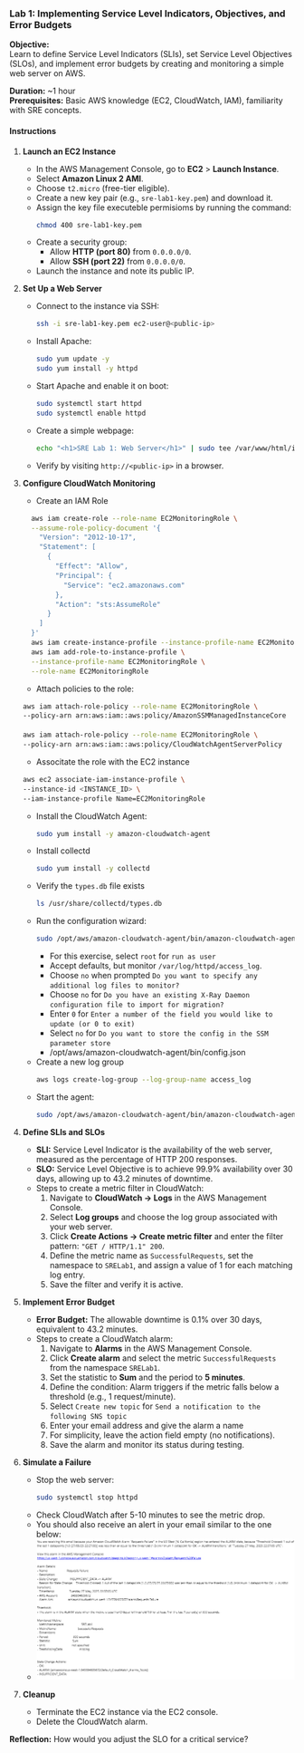 ### Lab 1: Implementing Service Level Indicators, Objectives, and Error Budgets

**Objective:**  
Learn to define Service Level Indicators (SLIs), set Service Level Objectives (SLOs), and implement error budgets by creating and monitoring a simple web server on AWS.

**Duration:** ~1 hour  
**Prerequisites:** Basic AWS knowledge (EC2, CloudWatch, IAM), familiarity with SRE concepts.

#### Instructions

1. **Launch an EC2 Instance**
   - In the AWS Management Console, go to **EC2** > **Launch Instance**.
   - Select **Amazon Linux 2 AMI**.
   - Choose `t2.micro` (free-tier eligible).
   - Create a new key pair (e.g., `sre-lab1-key.pem`) and download it.
   - Assign the key file executeble permisioms by running the command:
     ```bash
     chmod 400 sre-lab1-key.pem
     ```
   - Create a security group:
     - Allow **HTTP (port 80)** from `0.0.0.0/0`.
     - Allow **SSH (port 22)** from `0.0.0.0/0`.
   - Launch the instance and note its public IP.

2. **Set Up a Web Server**
   - Connect to the instance via SSH:
     ```bash
     ssh -i sre-lab1-key.pem ec2-user@<public-ip>
     ```
   - Install Apache:
     ```bash
     sudo yum update -y
     sudo yum install -y httpd
     ```
   - Start Apache and enable it on boot:
     ```bash
     sudo systemctl start httpd
     sudo systemctl enable httpd
     ```
   - Create a simple webpage:
     ```bash
     echo "<h1>SRE Lab 1: Web Server</h1>" | sudo tee /var/www/html/index.html
     ```
   - Verify by visiting `http://<public-ip>` in a browser.

3. **Configure CloudWatch Monitoring**
   - Create an IAM Role
    ```bash
      aws iam create-role --role-name EC2MonitoringRole \
      --assume-role-policy-document '{
        "Version": "2012-10-17",
        "Statement": [
          {
            "Effect": "Allow",
            "Principal": {
              "Service": "ec2.amazonaws.com"
            },
            "Action": "sts:AssumeRole"
          }
        ]
      }'
      aws iam create-instance-profile --instance-profile-name EC2MonitoringRole
      aws iam add-role-to-instance-profile \
      --instance-profile-name EC2MonitoringRole \
      --role-name EC2MonitoringRole
    ```
   - Attach policies to the role:
   ```bash
   aws iam attach-role-policy --role-name EC2MonitoringRole \
   --policy-arn arn:aws:iam::aws:policy/AmazonSSMManagedInstanceCore

   aws iam attach-role-policy --role-name EC2MonitoringRole \
   --policy-arn arn:aws:iam::aws:policy/CloudWatchAgentServerPolicy
   ```
   - Associtate the role with the EC2 instance
   ```bash
   aws ec2 associate-iam-instance-profile \
   --instance-id <INSTANCE_ID> \
   --iam-instance-profile Name=EC2MonitoringRole
   ```
   - Install the CloudWatch Agent:
     ```bash
     sudo yum install -y amazon-cloudwatch-agent
     ```
   - Install collectd
     ```bash
     sudo yum install -y collectd
     ```
   - Verify the `types.db` file exists
     ```bash
     ls /usr/share/collectd/types.db
     ```
   - Run the configuration wizard:
     ```bash
     sudo /opt/aws/amazon-cloudwatch-agent/bin/amazon-cloudwatch-agent-config-wizard
     ```
     - For this exercise, select `root` for `run as user`
     - Accept defaults, but monitor `/var/log/httpd/access_log`.
     - Choose `no` when prompted `Do you want to specify any additional log files to monitor?`
     - Choose `no` for `Do you have an existing X-Ray Daemon configuration file to import for migration?`
     - Enter `0` for `Enter a number of the field you would like to update (or 0 to exit)`
     - Select `no` for `Do you want to store the config in the SSM parameter store`
     - /opt/aws/amazon-cloudwatch-agent/bin/config.json
   - Create a new log group
     ```bash
     aws logs create-log-group --log-group-name access_log
     ```
   - Start the agent:
     ```bash
     sudo /opt/aws/amazon-cloudwatch-agent/bin/amazon-cloudwatch-agent-ctl -a fetch-config -m ec2 -c file:/opt/aws/amazon-cloudwatch-agent/bin/config.json -s
     ```

4. **Define SLIs and SLOs**
   - **SLI:** Service Level Indicator is the availability of the web server, measured as the percentage of HTTP 200 responses.
   - **SLO:** Service Level Objective is to achieve 99.9% availability over 30 days, allowing up to 43.2 minutes of downtime.
   - Steps to create a metric filter in CloudWatch:
     1. Navigate to **CloudWatch -> Logs** in the AWS Management Console.
     2. Select **Log groups** and choose the log group associated with your web server.
     3. Click **Create Actions -> Create metric filter** and enter the filter pattern: `"GET / HTTP/1.1" 200`.
     4. Define the metric name as `SuccessfulRequests`, set the namespace to `SRELab1`, and assign a value of 1 for each matching log entry.
     5. Save the filter and verify it is active.

5. **Implement Error Budget**
   - **Error Budget:** The allowable downtime is 0.1% over 30 days, equivalent to 43.2 minutes.
   - Steps to create a CloudWatch alarm:
     1. Navigate to **Alarms** in the AWS Management Console.
     2. Click **Create alarm** and select the metric `SuccessfulRequests` from the namespace `SRELab1`.
     3. Set the statistic to **Sum** and the period to **5 minutes**.
     4. Define the condition: Alarm triggers if the metric falls below a threshold (e.g., 1 request/minute).
     5. Select `Create new topic` for `Send a notification to the following SNS topic`
     6. Enter your email address and give the alarm a name
     7. For simplicity, leave the action field empty (no notifications).
     8. Save the alarm and monitor its status during testing.

6. **Simulate a Failure**
   - Stop the web server:
     ```bash
     sudo systemctl stop httpd
     ```
   - Check CloudWatch after 5-10 minutes to see the metric drop.
   - You should also receive an alert in your email similar to the one below:
   - ![alt text](image.png)

7. **Cleanup**
   - Terminate the EC2 instance via the EC2 console.
   - Delete the CloudWatch alarm.

**Reflection:** How would you adjust the SLO for a critical service?

